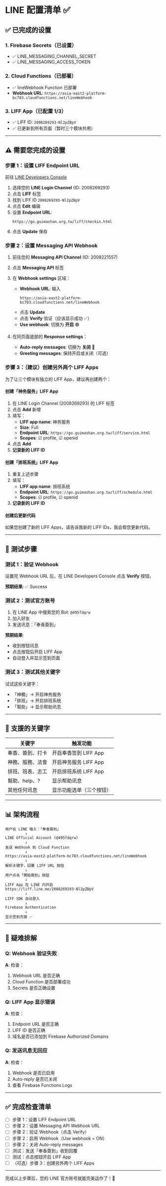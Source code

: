 # LINE 配置清单 ✅

## ✅ 已完成的设置

### 1. Firebase Secrets（已设置）
- ✅ LINE_MESSAGING_CHANNEL_SECRET
- ✅ LINE_MESSAGING_ACCESS_TOKEN

### 2. Cloud Functions（已部署）
- ✅ lineWebhook Function 已部署
- **Webhook URL**: `https://asia-east2-platform-bc783.cloudfunctions.net/lineWebhook`

### 3. LIFF App（已配置 1/3）
- ✅ LIFF ID: `2008269293-Nl2pZBpV`
- ✅ 已更新到所有页面（暂时三个模块共用）

---

## ⚠️ 需要您完成的设置

### 步骤 1：设置 LIFF Endpoint URL

前往 [LINE Developers Console](https://developers.line.biz/console/)

1. 选择您的 **LINE Login Channel** (ID: 2008269293)
2. 点击 **LIFF** 标签
3. 找到 LIFF ID `2008269293-Nl2pZBpV`
4. 点击 **Edit** 编辑
5. 设置 **Endpoint URL**:
   ```
   https://go.guimashan.org.tw/liff/checkin.html
   ```
6. 点击 **Update** 保存

### 步骤 2：设置 Messaging API Webhook

1. 前往您的 **Messaging API Channel** (ID: 2008221557)
2. 点击 **Messaging API** 标签
3. 在 **Webhook settings** 区域：
   - **Webhook URL**: 输入
     ```
     https://asia-east2-platform-bc783.cloudfunctions.net/lineWebhook
     ```
   - 点击 **Update**
   - 点击 **Verify** 验证（应该显示成功 ✅）
   - **Use webhook**: 切换为 **开启** 🟢

4. 在同页面底部的 **Response settings**：
   - **Auto-reply messages**: 切换为 **关闭** 🔴
   - **Greeting messages**: 保持开启或关闭（可选）

### 步骤 3：（建议）创建另外两个 LIFF Apps

为了让三个模块有独立的 LIFF App，建议再创建两个：

#### 创建「神务服务」LIFF App

1. 在 LINE Login Channel (2008269293) 的 LIFF 标签
2. 点击 **Add** 新增
3. 填写：
   - **LIFF app name**: 神务服务
   - **Size**: Full
   - **Endpoint URL**: `https://go.guimashan.org.tw/liff/service.html`
   - **Scopes**: ☑ profile, ☑ openid
4. 点击 **Add**
5. **记录新的 LIFF ID**

#### 创建「排班系统」LIFF App

1. 重复上述步骤
2. 填写：
   - **LIFF app name**: 排班系统
   - **Endpoint URL**: `https://go.guimashan.org.tw/liff/schedule.html`
   - **Scopes**: ☑ profile, ☑ openid
3. **记录新的 LIFF ID**

#### 创建后更新代码

如果您创建了新的 LIFF Apps，请告诉我新的 LIFF IDs，我会帮您更新代码。

---

## 🧪 测试步骤

### 测试 1：验证 Webhook

设置完 Webhook URL 后，在 LINE Developers Console 点击 **Verify** 按钮。

**预期结果**: ✅ Success

### 测试 2：测试官方账号

1. 在 LINE App 中搜索您的 Bot: `@495fdqrw`
2. 加入好友
3. 发送讯息：「奉香簽到」

**预期结果**: 
- 收到按钮讯息
- 点击按钮后开启 LIFF App
- 自动登入并显示签到页面

### 测试 3：测试其他关键字

试试这些关键字：
- 「神務」→ 开启神务服务
- 「排班」→ 开启排班系统
- 「幫助」→ 显示帮助讯息

---

## 🎯 支援的关键字

| 关键字 | 触发功能 |
|--------|---------|
| 奉香、簽到、打卡 | 开启奉香签到 LIFF App |
| 神務、服務、法會 | 开启神务服务 LIFF App |
| 排班、班表、志工 | 开启排班系统 LIFF App |
| 幫助、help、? | 显示帮助讯息 |
| 其他任何讯息 | 显示功能选单（三个按钮） |

---

## 📊 架构流程

```
用户在 LINE 输入：「奉香簽到」
         ↓
LINE Official Account (@495fdqrw)
         ↓
发送 Webhook 到 Cloud Function
         ↓
https://asia-east2-platform-bc783.cloudfunctions.net/lineWebhook
         ↓
解析关键字，回覆 LIFF URL 按钮
         ↓
用户点击「開始簽到」按钮
         ↓
LIFF App 在 LINE 内开启
https://liff.line.me/2008269293-Nl2pZBpV
         ↓
LIFF SDK 自动登入
         ↓
Firebase Authentication
         ↓
显示签到页面 ✅
```

---

## 🐛 疑难排解

### Q: Webhook 验证失败
**A**: 检查：
1. Webhook URL 是否正确
2. Cloud Function 是否部署成功
3. Secrets 是否正确设置

### Q: LIFF App 显示错误
**A**: 检查：
1. Endpoint URL 是否正确
2. LIFF ID 是否正确
3. 域名是否已添加到 Firebase Authorized Domains

### Q: 发送讯息无回应
**A**: 检查：
1. Webhook 是否已启用
2. Auto-reply 是否已关闭
3. 查看 Firebase Functions Logs

---

## ✅ 完成检查清单

- [ ] 步骤 1：设置 LIFF Endpoint URL
- [ ] 步骤 2：设置 Messaging API Webhook URL
- [ ] 步骤 2：验证 Webhook（点击 Verify）
- [ ] 步骤 2：启用 Webhook（Use webhook = ON）
- [ ] 步骤 2：关闭 Auto-reply messages
- [ ] 测试：发送「奉香簽到」收到回覆
- [ ] 测试：点击按钮开启 LIFF App
- [ ] （可选）步骤 3：创建另外两个 LIFF Apps

---

完成以上步骤后，您的 LINE 官方账号就能完美运作了！🎉
